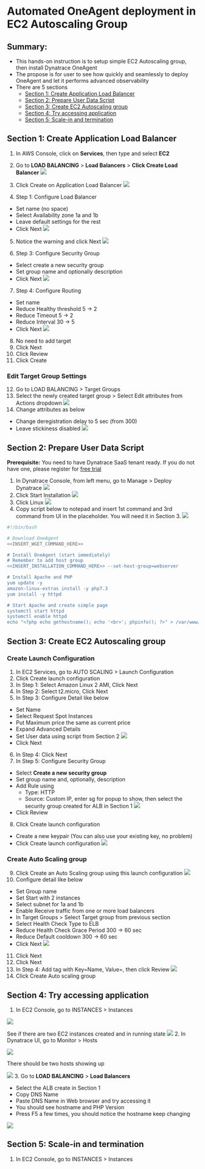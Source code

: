 # Automated OneAgent deployment in EC2 Autoscaling Group

## Summary:
- This hands-on instruction is to setup simple EC2 Autoscaling group, then install Dynatrace OneAgent
- The propose is for user to see how quickly and seamlessly to deploy OneAgent and let it performs advanced observability
- There are 5 sections
  - [Section 1: Create Application Load Balancer](#section-1-create-application-load-balancer)
  - [Section 2: Prepare User Data Script](. "Section 2: Prepare User Data Script")
  - [Section 3: Create EC2 Autoscaling group](. "Section 3: Create EC2 Autoscaling group")
  - [Section 4: Try accessing application](. "Section 4: Try accessing application")
  - [Section 5: Scale-in and termination](#section-5-scale-in-and-termination)

## Section 1: Create Application Load Balancer
1. In AWS Console, click on **Services**, then type and select **EC2**
2. Go to **LOAD BALANCING** > **Load Balancers** > **Click Create Load Balancer**
![](doc/Step01-02.png)

3. Click Create on Application Load Balancer
![](doc/Step01-03.png)

4. Step 1: Configure Load Balancer
- Set name (no space)
- Select Availability zone 1a and 1b
- Leave default settings for the rest
- Click Next
![](doc/Step01-04.png)

5. Notice the warning and click Next
![](doc/Step01-05.png)

6. Step 3: Configure Security Group
- Select create a new security group
- Set group name and optionally description
- Click Next
![](doc/Step01-06.png)

7. Step 4: Configure Routing
- Set name
- Reduce Healthy threshold 5 -> 2
- Reduce Timeout 5 -> 2
- Reduce Interval 30 -> 5
- Click Next
![](doc/Step01-07.png)

8. No need to add target
9. Click Next
10. Click Review
11. Click Create

### Edit Target Group Settings
12. Go to LOAD BALANCING > Target Groups
13. Select the newly created target group > 
Select Edit attributes from Actions dropdown
![](doc/Step01-02-02.png)
3. Change attributes as below
- Change deregistration delay to 5 sec (from 300)
- Leave stickiness disabled
![](doc/Step01-02-03.png)

## Section 2: Prepare User Data Script
**Prerequisite:** You need to have Dynatrace SaaS tenant ready. 
If you do not have one, please register for [free trial](https://www.dynatrace.com/trial/)
1. In Dynatrace Console, from left menu, go to Manage > Deploy Dynatrace
![](doc/Step02-01.png)
2. Click Start Installation
![](doc/Step02-02.png)
3. Click Linux
![](doc/Step02-03.png)
4. Copy script below to notepad and insert 1st command and 3rd command from UI in the placeholder. You will need it in Section 3.
![](doc/Step02-04.png)

```sh
#!/bin/bash

# Download OneAgent
<<INSERT_WGET_COMMAND_HERE>>

# Install OneAgent (start immediately)
# Remember to add host group
<<INSERT_INSTALLATION_COMMAND_HERE>> --set-host-group=webserver

# Install Apache and PHP
yum update -y
amazon-linux-extras install -y php7.3
yum install -y httpd

# Start Apache and create simple page
systemctl start httpd
systemctl enable httpd
echo "<?php echo gethostname(); echo '<br>'; phpinfo(); ?>" > /var/www/html/index.php
```

## Section 3: Create EC2 Autoscaling group
### Create Launch Configuration
1. In EC2 Services, go to AUTO SCALING > Launch Configuration
2. Click Create launch configuration
3. In Step 1: Select Amazon Linux 2 AMI, Click Next
4. In Step 2: Select t2.micro, Click Next
5. In Step 3: Configure Detail like below
- Set Name
- Select Request Spot Instances
- Put Maximum price the same as current price
- Expand Advanced Details
- Set User data using script from Section 2
![](doc/Step03-05.png)
- Click Next
6. In Step 4: Click Next
7. In Step 5: Configure Security Group
- Select **Create a new security group**
- Set group name and, optionally, description
- Add Rule using
  - Type: HTTP
  - Source: Custom IP, enter sg for popup to show, then select the security group created for ALB in Section 1
  ![](doc/Step03-07.png)
- Click Review
8. Click Create launch configuration
- Create a new keypair (You can also use your existing key, no problem)
- Click Create launch configuration
![](doc/Step03-08.png)

### Create Auto Scaling group
9. Click Create an Auto Scaling group using this launch configuration
![](doc/Step03-09.png)
10. Configure detail like below
- Set Group name
- Set Start with 2 instances
- Select subnet for 1a and 1b
- Enable Receive traffic from one or more load balancers
- In Target Groups > Select Target group from previous section
- Select Health Check Type to ELB
- Reduce Health Check Grace Period 300 -> 60 sec
- Reduce Default cooldown 300 -> 60 sec
- Click Next
![](doc/Step03-10.png)
11. Click Next
12. Click Next
13. In Step 4: Add tag with Key=Name, Value=<whatever>, then click Review
![](doc/Step03-13.png)
14. Click Create Auto scaling group

## Section 4: Try accessing application
1. In EC2 Console, go to INSTANCES > Instances

![](doc/Step04-01-01.png)

See if there are two EC2 instances created and in running state
![](doc/Step04-01-02.png)
2. In Dynatrace UI, go to Monitor > Hosts

![](doc/Step04-02-01.png)

There should be two hosts showing up

![](doc/Step04-02-02.png)
3. Go to **LOAD BALANCING** > **Load Balancers**
- Select the ALB create in Section 1
- Copy DNS Name
- Paste DNS Name in Web browser and try accessing it
- You should see hostname and PHP Version
- Press F5 a few times, you should notice the hostname keep changing

![](doc/Step04-03.png)

## Section 5: Scale-in and termination
1. In EC2 Console, go to INSTANCES > Instances

